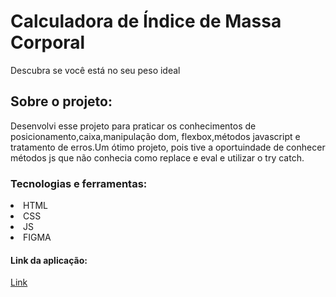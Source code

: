 <h1>Calculadora de Índice de Massa Corporal</h1>
<p>Descubra se você está no seu peso ideal</p>

<h2>Sobre o projeto:</h2>
<p>Desenvolvi esse projeto para praticar os conhecimentos de posicionamento,caixa,manipulação dom, flexbox,métodos javascript e tratamento de erros.Um ótimo projeto, pois tive a oportuindade de conhecer métodos js que não conhecia como replace e eval e utilizar o try catch.

<h3>Tecnologias e ferramentas:</h3>
<li>HTML
<li>CSS
<li>JS
<li>FIGMA

<h4>Link da aplicação:</h4>
<a href="https://ephemeral-ganache-2dd200.netlify.app/">Link</a>